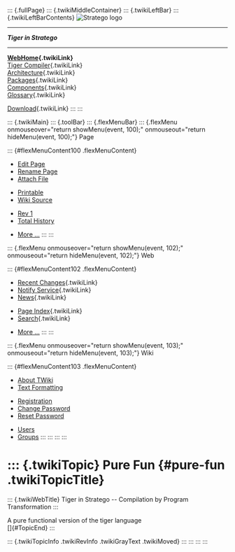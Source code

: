 ::: {.fullPage}
::: {.twikiMiddleContainer}
::: {.twikiLeftBar}
::: {.twikiLeftBarContents}
![Stratego
logo](../pub/Stratego/StrategoLogo/StrategoLogoTextlessWhite-100px.png)

------------------------------------------------------------------------

***Tiger in Stratego***

------------------------------------------------------------------------

**[WebHome](WebHome){.twikiLink}**\
[Tiger Compiler](TigerCompiler){.twikiLink}\
[Architecture](CompilerArchitecture){.twikiLink}\
[Packages](CompilerPackages){.twikiLink}\
[Components](CompilerComponent){.twikiLink}\
[Glossary](WebGlossary){.twikiLink}

[Download](DownloadAndInstallation){.twikiLink}
:::
:::

::: {.twikiMain}
::: {.toolBar}
::: {.flexMenuBar}
::: {.flexMenu onmouseover="return showMenu(event, 100);" onmouseout="return hideMenu(event, 100);"}
Page

::: {#flexMenuContent100 .flexMenuContent}
-   [Edit
    Page](http://www.program-transformation.org/edit/Tiger/PureFun?t=1536826700)
-   [Rename
    Page](http://www.program-transformation.org/rename/Tiger/PureFun)
-   [Attach
    File](http://www.program-transformation.org/attach/Tiger/PureFun)

<!-- -->

-   [Printable](http://www.program-transformation.org/view/Tiger/PureFun?skin=print.pattern)
-   [Wiki
    Source](http://www.program-transformation.org/view/Tiger/PureFun?skin=text&raw=on&contenttype=text/plain)

<!-- -->

-   [Rev
    1](http://www.program-transformation.org/view/Tiger/PureFun?rev=1.1)
-   [Total
    History](http://www.program-transformation.org/rdiff/Tiger/PureFun)

<!-- -->

-   [More
    \...](http://www.program-transformation.org/oops/Tiger/PureFun?template=oopsmore&param1=1.1&param2=1.1)
:::
:::

::: {.flexMenu onmouseover="return showMenu(event, 102);" onmouseout="return hideMenu(event, 102);"}
Web

::: {#flexMenuContent102 .flexMenuContent}
-   [Recent Changes](WebChanges){.twikiLink}
-   [Notify Service](WebNotify){.twikiLink}
-   [News](WebNews){.twikiLink}

<!-- -->

-   [Page Index](WebIndex){.twikiLink}
-   [Search](WebSearch){.twikiLink}

<!-- -->

-   [More
    \...](http://www.program-transformation.org/oops/Tiger/PureFun?template=oopsmore&param1=1.1&param2=1.1)
:::
:::

::: {.flexMenu onmouseover="return showMenu(event, 103);" onmouseout="return hideMenu(event, 103);"}
Wiki

::: {#flexMenuContent103 .flexMenuContent}
-   [About
    TWiki](http://www.program-transformation.org/view/TWiki/WebHome)
-   [Text
    Formatting](http://www.program-transformation.org/view/TWiki/TextFormattingRules)

<!-- -->

-   [Registration](http://www.program-transformation.org/view/TWiki/TWikiRegistration)
-   [Change
    Password](http://www.program-transformation.org/view/TWiki/ChangePassword)
-   [Reset
    Password](http://www.program-transformation.org/view/TWiki/ResetPassword)

<!-- -->

-   [Users](http://www.program-transformation.org/view/Main/TWikiUsers)
-   [Groups](http://www.program-transformation.org/view/Main/TWikiGroups)
:::
:::
:::
:::

::: {.twikiTopic}
Pure Fun {#pure-fun .twikiTopicTitle}
========

::: {.twikiWebTitle}
Tiger in Stratego \-- Compilation by Program Transformation
:::

A pure functional version of the tiger language\
[]{#TopicEnd}
:::

::: {.twikiTopicInfo .twikiRevInfo .twikiGrayText .twikiMoved}
:::
:::
:::
:::
